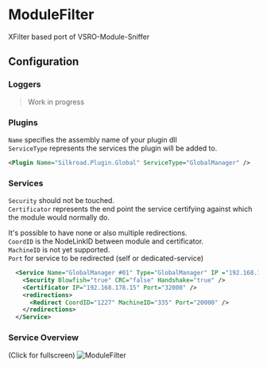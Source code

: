 # ModuleFilter
XFilter based port of VSRO-Module-Sniffer

## Configuration

### Loggers
> Work in progress

### Plugins
`Name` specifies the assembly name of your plugin dll   
`ServiceType` represents the services the plugin will be added to.

```xml
<Plugin Name="Silkroad.Plugin.Global" ServiceType="GlobalManager" />
```

### Services
`Security` should not be touched.  
`Certificator` represents the end point the service certifying against which the module would normally do.  

It's possible to have none or also multiple redirections.  
`CoordID` is the NodeLinkID between module and certificator.  
`MachineID` is not yet supported.  
`Port` for service to be redirected (self or dedicated-service)  

```xml
  <Service Name="GlobalManager #01" Type="GlobalManager" IP ="192.168.178.15" Port="20000">
    <Security Blowfish="true" CRC="false" Handshake="true" />
    <Certificator IP="192.168.178.15" Port="32000" />
    <redirections>
      <Redirect CoordID="1227" MachineID="335" Port="20000" />      
    </redirections>
  </Service>
```

### Service Overview
(Click for fullscreen)
![ModuleFilter](https://rawgit.com/DummkopfOfHachtenduden/ModuleFilter/master/Documentation/ModuleFilter.svg)
